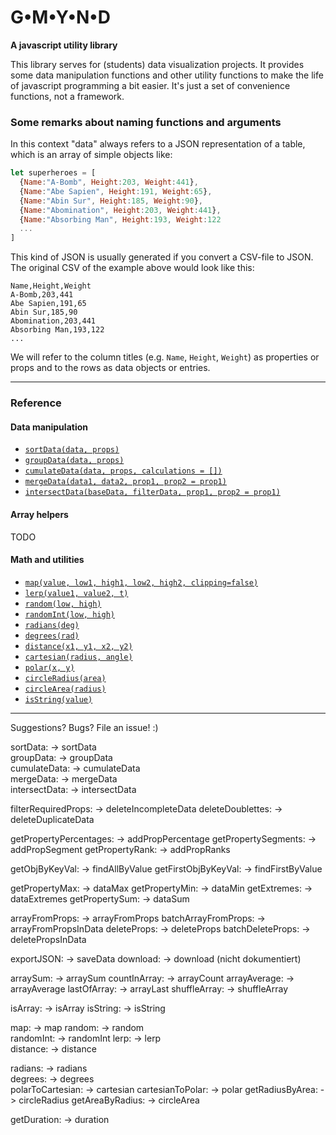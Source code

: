 # G•M•Y•N•D

**A javascript utility library**

This library serves for (students) data visualization projects. It provides some data manipulation functions and other utility functions to make the life of javascript programming a bit easier. It's just a set of convenience functions, not a framework.

### Some remarks about naming functions and arguments

In this context "data" always refers to a JSON representation of a table, which is an array of simple objects like:
```javascript
let superheroes = [ 
  {Name:"A-Bomb", Height:203, Weight:441},
  {Name:"Abe Sapien", Height:191, Weight:65},
  {Name:"Abin Sur", Height:185, Weight:90},
  {Name:"Abomination", Height:203, Weight:441},
  {Name:"Absorbing Man", Height:193, Weight:122
  ...
]
```
This kind of JSON is usually generated if you convert a CSV-file to JSON. The original CSV of the example above would look like this:
```csv
Name,Height,Weight
A-Bomb,203,441
Abe Sapien,191,65
Abin Sur,185,90
Abomination,203,441
Absorbing Man,193,122
...
```

We will refer to the column titles (e.g. `Name`, `Height`, `Weight`) as properties or props and to the rows as data objects or entries.


---------------------------------
### Reference

#### Data manipulation

- [`sortData(data, props)`](docs/sortData.md)
- [`groupData(data, props)`](docs/groupData.md)
- [`cumulateData(data, props, calculations = [])`](docs/cumulateData.md)
- [`mergeData(data1, data2, prop1, prop2 = prop1)`](docs/mergeData.md)
- [`intersectData(baseData, filterData, prop1, prop2 = prop1)`](docs/intersectData.md)


#### Array helpers

TODO

#### Math and utilities

- [`map(value, low1, high1, low2, high2, clipping=false)`](docs/map.md)
- [`lerp(value1, value2, t)`](docs/lerp.md)
- [`random(low, high)`](docs/random.md)
- [`randomInt(low, high)`](docs/randomInt.md)
- [`radians(deg)`](docs/radians.md)
- [`degrees(rad)`](docs/degrees.md)
- [`distance(x1, y1, x2, y2)`](docs/distance.md)
- [`cartesian(radius, angle)`](docs/cartesian.md)
- [`polar(x, y)`](docs/polar.md)
- [`circleRadius(area)`](docs/circleRadius.md)
- [`circleArea(radius)`](docs/circleArea.md)
- [`isString(value)`](docs/isString.md)

---------------------------------
Suggestions? Bugs? File an issue! :)


sortData:                   -> sortData      
groupData:                  -> groupData     
cumulateData:               -> cumulateData  
mergeData:                  -> mergeData    
intersectData:              -> intersectData

filterRequiredProps:        -> deleteIncompleteData
deleteDoublettes:           -> deleteDuplicateData

getPropertyPercentages:     -> addPropPercentage
getPropertySegments:        -> addPropSegment
getPropertyRank:            -> addPropRanks

getObjByKeyVal:             -> findAllByValue
getFirstObjByKeyVal:        -> findFirstByValue

getPropertyMax:             -> dataMax
getPropertyMin:             -> dataMin
getExtremes:                -> dataExtremes
getPropertySum:             -> dataSum

arrayFromProps:             -> arrayFromProps
batchArrayFromProps:        -> arrayFromPropsInData
deleteProps:                -> deleteProps
batchDeleteProps:           -> deletePropsInData

exportJSON:                 -> saveData
download:                   -> download   (nicht dokumentiert)

arraySum:                   -> arraySum
countInArray:               -> arrayCount
arrayAverage:               -> arrayAverage
lastOfArray:                -> arrayLast
shuffleArray:               -> shuffleArray

isArray:                    -> isArray 
isString:                   -> isString

map:                        -> map
random:                     -> random   
randomInt:                  -> randomInt
lerp:                       -> lerp     
distance:                   -> distance 

radians:                    -> radians  
degrees:                    -> degrees  
polarToCartesian:           -> cartesian
cartesianToPolar:           -> polar
getRadiusByArea:            -> circleRadius
getAreaByRadius:            -> circleArea

getDuration:                -> duration

